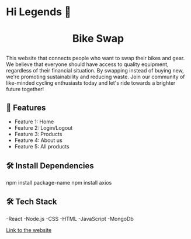 # Hi Legends 👋

# <p align="center">Bike Swap</p>

This website that connects people who want to swap their bikes and gear. We believe that everyone should have access to quality equipment, regardless of their financial situation. By swapping instead of buying new, we're promoting sustainability and reducing waste. Join our community of like-minded cycling enthusiasts today and let's ride towards a brighter future together!

## 🧐 Features

- Feature 1: Home
- Feature 2: Login/Logout
- Feature 3: Products
- Feature 4: About us
- Feature 5: All products

## 🛠️ Install Dependencies

npm install package-name
npm install axios

## 🛠️ Tech Stack
-React
-Node.js
-CSS
-HTML
-JavaScript
-MongoDb

[Link to the website](https://bikeswap.netlify.app)
